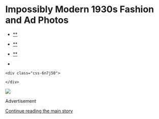 <div id="app">

<div>

<div>

<div class="css-6ubjj1">

<div data-role="main">

<div class="css-adrcqs">

<div class="css-1f15qsr">

# Impossibly Modern 1930s Fashion and Ad Photos

<div class="css-6h8erb">

<div class="css-177v173">

<div class="css-2opxtz" data-role="toolbar" data-aria-label="Share Slideshow">

  - [**](https://www.facebookcorewwwi.onion/sharer.php?app_id=9869919170&u=https%3A%2F%2Fwww.nytimes3xbfgragh.onion%2Fslideshow%2F2016%2F06%2F29%2Ft-magazine%2Ffashion%2F1930s-fashion-ad-photos.html%3Fsmid%3Dfb-share&name=Impossibly%20Modern%201930s%20Fashion%20and%20Ad%20Photos&redirect_uri=https%3A%2F%2Fwww.facebookcorewwwi.onion%2F)

  - [**](https://twitter.com/intent/tweet?url=https%3A%2F%2Fwww.nytimes3xbfgragh.onion%2Fslideshow%2F2016%2F06%2F29%2Ft-magazine%2Ffashion%2F1930s-fashion-ad-photos.html%3Fsmid%3Dtw-share&text=Impossibly%20Modern%201930s%20Fashion%20and%20Ad%20Photos)

  - [**](mailto:?subject=nytimes3xbfgragh.onion%3A%20Impossibly%20Modern%201930s%20Fashion%20and%20Ad%20Photos&body=From%20The%20New%20York%20Times%3A%0A%0AImpossibly%20Modern%201930s%20Fashion%20and%20Ad%20Photos%0A%0APaul%20Outerbridge%2C%20a%20friend%20of%20Man%20Ray%E2%80%99s%20and%20Duchamp%E2%80%99s%2C%20brought%20a%20witty%20eye%20and%20careful%20composition%20to%20early%20color%20photography.%0A%0Ahttps%3A%2F%2Fwww.nytimes3xbfgragh.onion%2Fslideshow%2F2016%2F06%2F29%2Ft-magazine%2Ffashion%2F1930s-fashion-ad-photos.html%3Fsmid%3Dem-share)

  - 
    
    <div class="css-6n7j50">
    
    </div>

</div>

</div>

</div>

<div class="css-c2io1o">

<div class="css-157b6cd">

<div class="css-1rqhedk">

</div>

<div class="css-x9bynz">

<div class="css-flfj3q">

<div class="css-efvwyo">

![](https://static01.graylady3jvrrxbe.onion/images/2016/06/29/t-magazine/29tmag-outerbridge-slide-DKGK/29tmag-outerbridge-slide-DKGK-superJumbo.jpg?quality=75&auto=webp&disable=upscale)

</div>

</div>

<div class="css-fbohnr">

<div class="css-ma4ch">

<div class="css-17vff4o">

Advertisement

</div>

[Continue reading the main
story](#after-right-0)

<div class="ad right-0-wrapper" style="text-align:center;height:100%;display:block">

<div id="right-0" class="place-ad" data-position="mid1" data-size-key="column">

</div>

</div>

<div id="after-right-0">

</div>

</div>

<div class="css-1ro4sa3">

<div class="slideshow-metadata-block css-1cnfvma" data-aria-live="polite">

<span class="css-1ly73wi e1tej78p0">Slide 1 of 9,</span>

<div class="css-1vbanrr">

The influence of the early fashion and commercial photographer Paul
Outerbridge on the artists of his time, and for generations afterward,
is difficult to overstate: Marcel Duchamp even kept one of his photos in
his studio. His careful composition and witty eye — and, crucially for
the era, his experiments with color — lend a striking modernity to
photos eight or more decades old, like this one: “Girl in Bathing Suit,”
c. 1936.

A show of Outerbridge’s work opens tomorrow, and runs through Sept. 30,
at Bruce Silverstein Gallery, 535 West 24th Street, New York,
[brucesilverstein.com](http://www.brucesilverstein.com/exhibitions/paul-outerbridge).
—  ALEXANDRIA SYMONDS

</div>

<div class="css-1ic10kh">

© 2016 Estate of Paul Outerbridge, Jr., courtesy of Bruce Silverstein
Gallery,
NY

</div>

</div>

<div class="css-11o0zik">

<div class="css-2opxtz" data-role="toolbar" data-aria-label="Share Slideshow">

  - [**](https://www.facebookcorewwwi.onion/sharer.php?app_id=9869919170&u=https%3A%2F%2Fwww.nytimes3xbfgragh.onion%2Fslideshow%2F2016%2F06%2F29%2Ft-magazine%2Ffashion%2F1930s-fashion-ad-photos.html%3Fsmid%3Dfb-share&name=Impossibly%20Modern%201930s%20Fashion%20and%20Ad%20Photos&redirect_uri=https%3A%2F%2Fwww.facebookcorewwwi.onion%2F)

  - [**](https://twitter.com/intent/tweet?url=https%3A%2F%2Fwww.nytimes3xbfgragh.onion%2Fslideshow%2F2016%2F06%2F29%2Ft-magazine%2Ffashion%2F1930s-fashion-ad-photos.html%3Fsmid%3Dtw-share&text=Impossibly%20Modern%201930s%20Fashion%20and%20Ad%20Photos)

  - [**](mailto:?subject=nytimes3xbfgragh.onion%3A%20Impossibly%20Modern%201930s%20Fashion%20and%20Ad%20Photos&body=From%20The%20New%20York%20Times%3A%0A%0AImpossibly%20Modern%201930s%20Fashion%20and%20Ad%20Photos%0A%0APaul%20Outerbridge%2C%20a%20friend%20of%20Man%20Ray%E2%80%99s%20and%20Duchamp%E2%80%99s%2C%20brought%20a%20witty%20eye%20and%20careful%20composition%20to%20early%20color%20photography.%0A%0Ahttps%3A%2F%2Fwww.nytimes3xbfgragh.onion%2Fslideshow%2F2016%2F06%2F29%2Ft-magazine%2Ffashion%2F1930s-fashion-ad-photos.html%3Fsmid%3Dem-share)

  - 
    
    <div class="css-6n7j50">
    
    </div>

</div>

</div>

</div>

</div>

</div>

</div>

</div>

<div class="css-1l3m0pt">

<div class="css-1tih3zn">

</div>

<div class="css-fvka1g">

<div class="css-l6b1o6">

<div class="css-11img8u">

<div class="css-r3fzrd">

</div>

<div class="css-r3fzrd">

</div>

</div>

<div class="css-11img8u">

<div class="css-r3fzrd">

</div>

<div class="css-r3fzrd">

</div>

</div>

</div>

</div>

<div class="css-1q44yri" style="transform:translateY(0px)">

<div class="css-1g0t0b2" style="position:static">

<div class="css-veutzq">

### Impossibly Modern 1930s Fashion and Ad Photos

Paul Outerbridge, a friend of Man Ray’s and Duchamp’s, brought a witty
eye and careful composition to early color photography.

</div>

<div class="css-1anwcxv">

</div>

</div>

</div>

## Slideshow controls

<div class="css-11bnb1r">

<div>

<span class="css-pa1wgl">1</span> / 9

</div>

</div>

<span class="css-1ly73wi e1tej78p0">Previous slide</span>

<div class="css-11xau8q">

</div>

<span class="css-1ly73wi e1tej78p0">Next slide</span>

<div class="css-18y7kfb">

</div>

</div>

</div>

</div>

</div>

</div>

</div>

</div>

</div>

